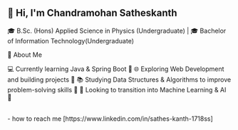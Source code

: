 ## 👋 Hi, I'm Chandramohan Satheskanth

🎓 B.Sc. (Hons) Applied Science in Physics (Undergraduate)
| 🎓 Bachelor of Information Technology(Undergraduate) 


🌟 About Me

💻 Currently learning Java & Spring Boot 🚀
🌐 Exploring Web Development and building projects 🎨
📚 Studying Data Structures & Algorithms to improve problem-solving skills 🔢
🤖 Looking to transition into Machine Learning & AI 🧠

</br>
- how to reach me 
[https://www.linkedin.com/in/sathes-kanth-1718ss]


